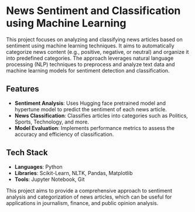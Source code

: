 
# News Sentiment and Classification using Machine Learning

This project focuses on analyzing and classifying news articles based on sentiment using machine learning techniques. It aims to automatically categorize news content (e.g., positive, negative, or neutral) and organize it into predefined categories. The approach leverages natural language processing (NLP) techniques to preprocess and analyze text data and machine learning models for sentiment detection and classification.

## Features
- **Sentiment Analysis**: Uses Hugging face pretrained model and hypertune model to predict the sentiment of each news article.
- **News Classification**: Classifies articles into categories such as Politics, Sports, Technology, and more.
- **Model Evaluation**: Implements performance metrics to assess the accuracy and efficiency of classification.

## Tech Stack
- **Languages**: Python
- **Libraries**: Scikit-Learn, NLTK, Pandas, Matplotlib
- **Tools**: Jupyter Notebook, Git

This project aims to provide a comprehensive approach to sentiment analysis and categorization of news articles, which can be useful for applications in journalism, finance, and public opinion analysis.
